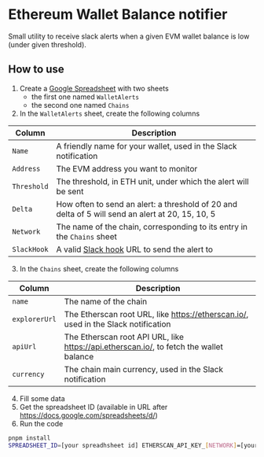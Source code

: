 # Ethereum Wallet Balance notifier

Small utility to receive slack alerts when a given EVM wallet balance is low (under given threshold).

## How to use

1. Create a [Google Spreadsheet](https://sheets.new) with two sheets
    - the first one named `WalletAlerts`
    - the second one named `Chains`
2. In the `WalletAlerts` sheet, create the following columns

| Column      | Description                                                                                      |
|-------------|--------------------------------------------------------------------------------------------------|
| `Name`      | A friendly name for your wallet, used in the Slack notification                                  |
| `Address`   | The EVM address you want to monitor                                                              |
| `Threshold` | The threshold, in ETH unit, under which the alert will be sent                                   |
| `Delta`     | How often to send an alert: a threshold of 20 and delta of 5 will send an alert at 20, 15, 10, 5 |
| `Network`   | The name of the chain, corresponding to its entry in the `Chains` sheet                          |
| `SlackHook` | A valid [Slack hook](https://api.slack.com/incoming-webhooks) URL to send the alert to           |

3. In the `Chains` sheet, create the following columns

| Column        | Description                                                                             |
|---------------|-----------------------------------------------------------------------------------------|
| `name`        | The name of the chain                                                                   |
| `explorerUrl` | The Etherscan root URL, like https://etherscan.io/, used in the Slack notification      |
| `apiUrl`      | The Etherscan root API URL, like https://api.etherscan.io/, to fetch the wallet balance |
| `currency`    | The chain main currency, used in the Slack notification                                 |

4. Fill some data
5. Get the spreadsheet ID (available in URL after https://docs.google.com/spreadsheets/d/)
6. Run the code

```sh
pnpm install
SPREADSHEET_ID=[your spreadhsheet id] ETHERSCAN_API_KEY_[NETWORK]=[your Etherscan API key] node index.js
```
